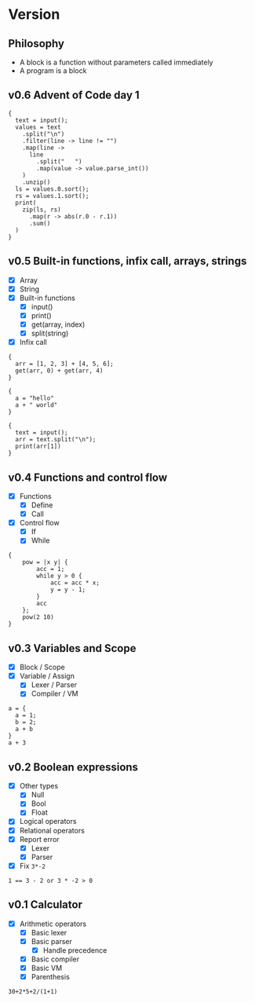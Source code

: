 # Version

## Philosophy

- A block is a function without parameters called immediately
- A program is a block

## v0.6 Advent of Code day 1

```slang
{
  text = input();
  values = text
    .split("\n")
    .filter(line -> line != "")
    .map(line ->
      line
        .split("   ")
        .map(value -> value.parse_int())
    )
    .unzip()
  ls = values.0.sort();
  rs = values.1.sort();
  print(
    zip(ls, rs)
      .map(r -> abs(r.0 - r.1))
      .sum()
  )
}
```

## v0.5 Built-in functions, infix call, arrays, strings

- [x] Array
- [x] String
- [x] Built-in functions
  - [x] input()
  - [x] print()
  - [x] get(array, index)
  - [x] split(string)
- [x] Infix call

```slang
{
  arr = [1, 2, 3] + [4, 5, 6];
  get(arr, 0) + get(arr, 4)
}
```

```slang
{
  a = "hello"
  a + " world"
}
```

```slang
{
  text = input();
  arr = text.split("\n");
  print(arr[1])
}
```

## v0.4 Functions and control flow

- [x] Functions
  - [x] Define
  - [x] Call
- [x] Control flow
  - [x] If
  - [x] While

```slang
{
    pow = |x y| {
        acc = 1;
        while y > 0 {
            acc = acc * x;
            y = y - 1;
        }
        acc
    };
    pow(2 10)
}
```

## v0.3 Variables and Scope

- [x] Block / Scope
- [x] Variable / Assign
  - [x] Lexer / Parser
  - [x] Compiler / VM

```slang
a = {
  a = 1;
  b = 2;
  a + b
}
a + 3
```


## v0.2 Boolean expressions

- [x] Other types
  - [x] Null
  - [x] Bool
  - [x] Float
- [x] Logical operators
- [x] Relational operators
- [x] Report error
  - [x] Lexer
  - [x] Parser
- [x] Fix `3*-2`

```slang
1 == 3 - 2 or 3 * -2 > 0
```

## v0.1 Calculator

- [x] Arithmetic operators
  - [x] Basic lexer
  - [x] Basic parser
    - [x] Handle precedence
  - [x] Basic compiler
  - [x] Basic VM
  - [x] Parenthesis

```slang
30+2*5+2/(1+1)
```
